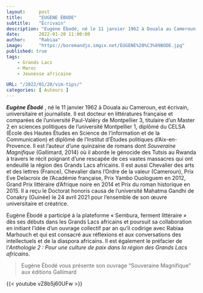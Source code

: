 ```yaml
---
layout:     post
title:      "EUGENE ÉBODE"
subtitle:   "Écrivain"
description: "Eugène Ébodé, né le 11 janvier 1962 à Douala au Cameroun, est écrivain, universitaire et journaliste. Il est docteur en littératures française et comparées de l’université Paul-Valéry de Montpellier 3, titulaire d’un Master 2 en sciences politiques de l’université Montpellier 1, diplômé du CELSA (École des Hautes Études en Science de l’information et de la Communication) et diplômé de l’Institut d’Études politiques d’Aix-en-Provence. "
date:       2022-01-20 11:00:00
author:     "Rabiaa"
image:      "https://boremandjo.imgix.net/EUGENE%20%C3%89BODE.jpg"
published: true
tags:
    - Grands Lacs
    - Maroc
    - Jeunesse africaine

URL: "/2022/01/20/vim-tips/"
categories: [ Auteurs ]
---
```


**_Eugène Ébodé_** , né le 11 janvier 1962 à Douala au Cameroun, est écrivain, universitaire et journaliste. Il est docteur en littératures française et comparées de l’université Paul-Valéry de Montpellier 3, titulaire d’un Master 2 en sciences politiques de l’université Montpellier 1, diplômé du CELSA (École des Hautes Études en Science de l’information et de la Communication) et diplômé de l’Institut d’Études politiques d’Aix-en-Provence. Il est l’auteur d’une quinzaine de romans dont *Souveraine Magnifique* (Gallimard, 2014) où il aborde le génocide des Tutsis au Rwanda à travers le récit poignant d’une rescapée de ces vastes massacres qui ont endeuillé la région des Grands Lacs africains. Il est aussi Chevalier des arts et des lettres (France), Chevalier dans l’Ordre de la valeur (Cameroun), Prix Eve Delacroix de l’Académie française, Prix Yambo Ouologuem en 2012, Grand Prix littéraire d’Afrique noire en 2014 et Prix du roman historique en 2015. Il a reçu le Doctorat honoris causa de l’université Mahatma Gandhi de Conakry (Guinée) le 24 avril 2021 pour l’ensemble de son œuvre universitaire et créatrice.

Eugène Ébodé a participé à la plateforme « Sembura, ferment littéraire » dès ses débuts dans les Grands Lacs africains et poursuit sa collaboration en initiant l’idée d’un ouvrage collectif par an qu’il codirige avec Rabiaa Marhouch et qui est consacré aux réflexions et aux conversations des intellectuels et de la diaspora africains. Il est également le préfacier de  l’*Anthologie 2 : Pour une culture de paix dans la région des Grands Lacs africains*.

>Eugène Ébodé vous présente son ouvrage “Souveraine Magnifique” aux éditions Gallimard

{{< youtube vZ8b5j60UFw >}}